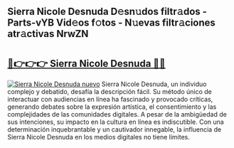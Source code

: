 ## Sierra Nicole Desnuda D𝚎sn𝚞dos filtr𝚊dos - Parts-vYB Vid𝚎os f𝚘tos - N𝚞evas filtr𝚊ciones atr𝚊ctivas NrwZN

# <h2><a href="http://mb1dwmm.tromn.icu/?c=Sierra+Nicole+Desnuda">🔗👉👉👉 Sierra Nicole Desnuda 🔗🔗</a></h2>

[![Sierra Nicole Desnuda nuevo](https://i.imgur.com/pEAQMta.gif)](http://mb1dwmm.tromn.icu/?c=Sierra+Nicole+Desnuda)
Sierra Nicole Desnuda, un individuo complejo y debatido, desafía la descripción fácil. Su método único de interactuar con audiencias en línea ha fascinado y provocado críticas, generando debates sobre la expresión artística, el consentimiento y las complejidades de las comunidades digitales. A pesar de la ambigüedad de sus intenciones, su impacto en la cultura en línea es indiscutible. Con una determinación inquebrantable y un cautivador innegable, la influencia de Sierra Nicole Desnuda en los medios digitales no tiene límites.

